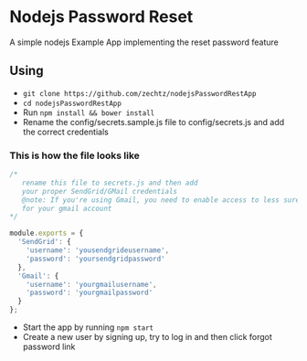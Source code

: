 # Nodejs Password Reset

A simple nodejs Example App implementing the reset password feature

## Using 
- `git clone https://github.com/zechtz/nodejsPasswordRestApp` 
- `cd nodejsPasswordRestApp`
- Run `npm install && bower install`
- Rename the config/secrets.sample.js file to config/secrets.js and add the correct credentials 

### This is how the file looks like 

```javascript 
/* 
   rename this file to secrets.js and then add 
   your proper SendGrid/GMail credentials 
   @note: If you're using Gmail, you need to enable access to less sure apps
   for your gmail account 
*/

module.exports = {
  'SendGrid': {
    'username': 'yousendgrideusername',
    'password': 'yoursendgridpassword'
  }, 
  'Gmail': {
    'username': 'yourgmailusername',
    'password': 'yourgmailpassword'
  }
};
``` 
- Start the app by running `npm start`
- Create a new user by signing up, try to log in and then click forgot password link 
